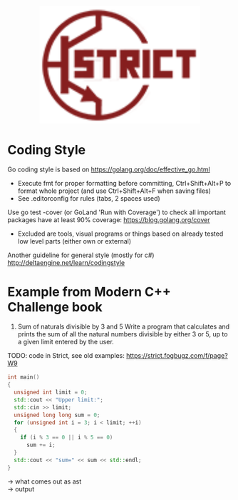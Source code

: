 <p align="center"><img src="docs/assets/strict_logo.png" width="360"></p>

# Coding Style

Go coding style is based on https://golang.org/doc/effective_go.html<br/>
- Execute fmt for proper formatting before committing, Ctrl+Shift+Alt+P to format whole project (and use Ctrl+Shift+Alt+F when saving files)
- See .editorconfig for rules (tabs, 2 spaces used)

Use go test -cover (or GoLand 'Run with Coverage') to check all important packages have at least 90% coverage: https://blog.golang.org/cover
- Excluded are tools, visual programs or things based on already tested low level parts (either own or external)

Another guideline for general style (mostly for c#) http://deltaengine.net/learn/codingstyle

# Example from Modern C++ Challenge book
1. Sum of naturals divisible by 3 and 5 Write a program that calculates and prints the sum of all the natural numbers divisible by either 3 or 5, up to a given limit entered by the user.

TODO: code in Strict, see old examples: https://strict.fogbugz.com/f/page?W9
```cpp
int main()
{
  unsigned int limit = 0;
  std::cout << "Upper limit:";
  std::cin >> limit;
  unsigned long long sum = 0;
  for (unsigned int i = 3; i < limit; ++i)
  { 
    if (i % 3 == 0 || i % 5 == 0)
      sum += i; 
  }
  std::cout << "sum=" << sum << std::endl;
}
```

-> what comes out as ast<br />
-> output
